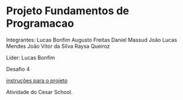 # Projeto Fundamentos de Programacao

Integrantes:
Lucas Bonfim
Augusto Freitas
Daniel Massud
João Lucas Mendes
João Vitor da Silva
Raysa Queiroz

Líder: Lucas Bonfim

Desafio 4

[instruções para o projeto](./instrucoes-para-o-projeto.md)

Atividade do Cesar School.
